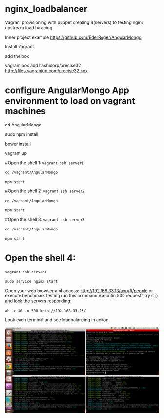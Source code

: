 # nginx_loadbalancer
Vagrant provisioning with puppet creating 4(servers)  to testing nginx upstream load balacing

 Inner project example https://github.com/EderRoger/AngularMongo

 Install Vagrant

 add the box   

vagrant box add hashicorp/precise32 http://files.vagrantup.com/precise32.box

# configure AngularMongo App environment to load on vagrant machines
cd AngularMongo

sudo npm install

bower install

vagrant up

#Open the shell 1:
``vagrant ssh server1``

``cd /vagrant/AngularMongo``

``npm start``

#Open the shell 2:
``vagrant ssh server2``

``cd /vagrant/AngularMongo``

``npm start``

#Open the shell 3:
``vagrant ssh server3``

``cd /vagrant/AngularMongo``

``npm start``

# Open the shell 4:

``vagrant ssh server4``

``sudo service nginx start
``

Open your web browser and access: http://192.168.33.13/app/#/people or<br>
execute benchmark testing run this command executin 500 requests try it :) and look the servers responding:<br>

``ab -c 40 -n 500 http://192.168.33.13/``<br>

Look each terminal and see loadbalancing in action.


![alt tag](https://raw.githubusercontent.com/EderRoger/nginx_loadbalancer/master/files/loadbalacing.png)
